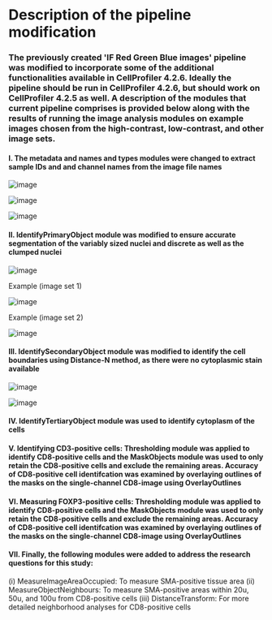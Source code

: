 # Description of the pipeline modification

### The previously created 'IF Red Green Blue images' pipeline was modified to incorporate some of the additional functionalities available in CellProfiler 4.2.6. Ideally the pipeline should be run in CellProfiler 4.2.6, but should work on CellProfiler 4.2.5 as well. A description of the modules that current pipeline comprises is provided below along with the results of running the image analysis modules on example images chosen from the high-contrast, low-contrast, and other image sets.


#### I. The metadata and names and types modules were changed to extract sample IDs and and channel names from the image file names

![image](https://github.com/COBA-NIH/McAllister_Spasic_C-S-Project/assets/139376717/2046ec8e-620d-4d23-a7c9-dacd294003bf)

![image](https://github.com/COBA-NIH/McAllister_Spasic_C-S-Project/assets/139376717/7ea0fef2-3ab2-4fc6-9be2-0a32fe7c8913)

![image](https://github.com/COBA-NIH/McAllister_Spasic_C-S-Project/assets/139376717/952f1a75-ef96-4ef8-9224-7ce4fc8dcdec)


#### II. IdentifyPrimaryObject module was modified to ensure accurate segmentation of the variably sized nuclei and discrete as well as the clumped nuclei

![image](https://github.com/COBA-NIH/McAllister_Spasic_C-S-Project/assets/139376717/e8f3d223-8155-4d04-8c03-c651b793ad51)


Example (image set 1)

![image](https://github.com/COBA-NIH/McAllister_Spasic_C-S-Project/assets/139376717/d2419e67-b11f-4695-a368-159e0a0c88d3)

Example (image set 2)

![image](https://github.com/COBA-NIH/McAllister_Spasic_C-S-Project/assets/139376717/5b4aa4e1-dd23-4110-bc0e-307256509fbd)


#### III. IdentifySecondaryObject module was modified to identify the cell boundaries using Distance-N method, as there were no cytoplasmic stain available


![image](https://github.com/COBA-NIH/McAllister_Spasic_C-S-Project/assets/139376717/4c8b441d-7dba-4e87-b384-2f54a6806d88)


![image](https://github.com/COBA-NIH/McAllister_Spasic_C-S-Project/assets/139376717/b295e111-995c-4e4b-ace2-9831ab42f8b8)


#### IV. IdentifyTertiaryObject module was used to identify cytoplasm of the cells




#### V. Identifying CD3-positive cells: Thresholding module was applied to identify CD8-positive cells and the MaskObjects module was used to only retain the CD8-positive cells and exclude the remaining areas. Accuracy of CD8-positive cell identifcation was examined by overlaying outlines of the masks on the single-channel CD8-image using OverlayOutlines








#### VI. Measuring FOXP3-positive cells: Thresholding module was applied to identify CD8-positive cells and the MaskObjects module was used to only retain the CD8-positive cells and exclude the remaining areas. Accuracy of CD8-positive cell identifcation was examined by overlaying outlines of the masks on the single-channel CD8-image using OverlayOutlines





#### VII. Finally, the following modules were added to address the research questions for this study:
  (i) MeasureImageAreaOccupied: To measure SMA-positive tissue area
  (ii) MeasureObjectNeighbours: To measure SMA-positive areas within 20u, 50u, and 100u from CD8-positive cells
  (iii) DistanceTransform: For more detailed neighborhood analyses for CD8-positive cells





